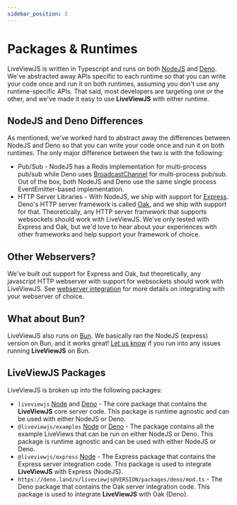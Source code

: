 ```yaml
---
sidebar_position: 3
---
```


# Packages & Runtimes

LiveViewJS is written in Typescript and runs on both [NodeJS](https://nodejs.org/en/) and [Deno](https://deno.land/).
We've abstracted away APIs specific to each runtime so that you can write your code once and run it on both
runtimes, assuming you don't use any runtime-specific APIs. That said, most developers are targeting one or the other, and
we've made it easy to use **LiveViewJS** with either runtime.

## NodeJS and Deno Differences

As mentioned, we've worked hard to abstract away the differences between NodeJS and Deno so that you can write your code
once and run it on both runtimes. The only major difference between the two is with the following:

- Pub/Sub - NodeJS has a Redis implementation for multi-process pub/sub while Deno uses
  [BroadcastChannel](https://deno.com/deploy/docs/runtime-broadcast-channel) for multi-process pub/sub. Out of the box,
  both NodeJS and Deno use the same single process EventEmitter-based implementation.
- HTTP Server Libraries - With NodeJS, we ship with support for [Express](https://expressjs.com/). Deno's HTTP server
  framework is called [Oak](https://deno.land/x/oak@v11.1.0), and we ship with support for that. Theoretically, any HTTP
  server framework that supports websockets should work with LiveViewJS. We've only tested with Express and Oak, but we'd
  love to hear about your experiences with other frameworks and help support your framework of choice.

## Other Webservers?

We've built out support for Express and Oak, but theoretically, any javascript HTTP webserver with support for websockets
should work with LiveViewJS. See [webserver integration](/docs/webserver-integration/support-webserver-x) for more
details on integrating with your webserver of choice.

## What about Bun?

LiveViewJS also runs on [Bun](https://bun.sh/). We basically ran the NodeJS (express) version on Bun, and it works great!
[Let us know](https://github.com/floodfx/liveviewjs/issues) if you run into any issues running **LiveViewJS** on Bun.

## LiveViewJS Packages

LiveViewJS is broken up into the following packages:

- `liveviewjs` [Node](https://www.npmjs.com/package/liveviewjs) and [Deno](https://deno.land/x/liveviewjs) - The core
  package that contains the **LiveViewJS** core server code. This package is runtime agnostic and can be used with
  either NodeJS or Deno.
- `@liveviewjs/examples` [Node](https://www.npmjs.com/package/@liveviewjs/examples) or
  [Deno](https://deno.land/x/liveviewjs/packages/examples/mod.ts) - The package contains all the example LiveViews that
  can be run on either NodeJS or Deno. This package is runtime agnostic and can be used with either NodeJS or Deno.
- `@liveviewjs/express` [Node](https://www.npmjs.com/package/@liveviewjs/express) - The Express package that contains
  the Express server integration code. This package is used to integrate **LiveViewJS** with Express (NodeJS).
- `https://deno.land/x/liveviewjs@VERSION/packages/deno/mod.ts` - The Deno package that contains the Oak server
  integration code. This package is used to integrate **LiveViewJS** with Oak (Deno).
